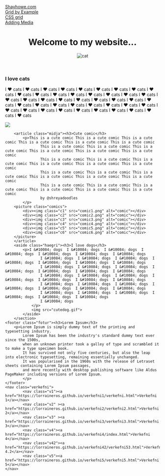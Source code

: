 <!DOCTYPE html>
<html>
<head>
    <title>Verkefni 6</title>
    <meta name="viewport" content="width=device-width, initial-scale=1">
    <link rel="stylesheet" type="text/css" media="screen" href="verkefni6.css" />
    <link rel="stylesheet" href="normalize.css">
</head>
<body>
    <nav class="topnav">
            <nav class="hl1"><a href="http://learn.shayhowe.com/">Shayhowe.com</a></nav>
            <nav class="hl2" ><a href="https://gridbyexample.com/">Grid by Example</a></nav>
            <nav class="hl3" ><a href="https://scrimba.com/g/gR8PTE">CSS grid</a></nav>
            <nav class="hl4"><a href="http://learn.shayhowe.com/html-css/adding-media/ ">Adding Media</a></nav>
        </nav>
    <header>
        <h1>Welcome to my website...</h1>
        <picture>
                <img src="beautifulcat.png" alt="cat">
            </picture>
    </header>
    <section class="content">
        <aside class="vinstri"><h3>I love cats</h3>
                <p>I &#10084; cats I &#10084; cats I &#10084; cats I &#10084; cats I &#10084; cats I &#10084; cats I &#10084; cats 
                        I &#10084; cats I &#10084; cats I &#10084; cats I &#10084; cats I &#10084; cats I &#10084; cats I &#10084; cats 
                        I &#10084; cats I &#10084; cats I &#10084; cats I &#10084; cats I &#10084; cats I &#10084; cats I &#10084; cats 
                        I &#10084; cats I &#10084; cats I &#10084; cats I &#10084; cats I &#10084; cats I &#10084; cats I &#10084; cats 
                        I &#10084; cats I &#10084; cats I &#10084; cats I &#10084; cats I &#10084; cats I &#10084; cats I &#10084; cats 
                        I &#10084; cats I &#10084; cats I &#10084; cats I &#10084; cats I &#10084; cats I &#10084; cats I &#10084; cats 
                        I &#10084; cats I &#10084; cats 
                        </p>
                <img src="funnycatface.gif">
            </aside>
        
        <article class="midja"><h3>Cute comic</h3>
            <p>This is a cute comic This is a cute comic This is a cute comic This is a cute comic This is a cute comic This is a cute comic 
                    This is a cute comic This is a cute comic This is a cute comic This is a cute comic This is a cute comic This is a cute comic 
                    This is a cute comic This is a cute comic This is a cute comic This is a cute comic This is a cute comic This is a cute comic 
                    This is a cute comic This is a cute comic This is a cute comic This is a cute comic This is a cute comic This is a cute comic 
                    This is a cute comic This is a cute comic This is a cute comic This is a cute comic This is a cute comic This is a cute comic 
                    by @shreyadoodles
            </p>
        <picture class="comics">
            <div><img class="c1" src="comic1.png" alt="comic"></div>
            <div><img class="c2" src="comic2.png" alt="comic"></div>
            <div><img class="c3" src="comic3.png" alt="comic"></div>
            <div><img class="c4" src="comic4.png" alt="comic"></div>
            <div><img class="c5" src="comic5.png" alt="comic"></div>
            <div><img class="c6" src="comic6.png" alt="comic"></div>
        </picture>
        </article>
        <aside class="haegri"><h3>I love dogs</h3>
            <p>I &#10084; dogs  I &#10084; dogs  I &#10084; dogs  I &#10084; dogs  I &#10084; dogs  I &#10084; dogs  I &#10084; dogs  
                    I &#10084; dogs  I &#10084; dogs  I &#10084; dogs  I &#10084; dogs  I &#10084; dogs  I &#10084; dogs  I &#10084; dogs  
                    I &#10084; dogs  I &#10084; dogs  I &#10084; dogs  I &#10084; dogs  I &#10084; dogs  I &#10084; dogs  I &#10084; dogs  
                    I &#10084; dogs  I &#10084; dogs  I &#10084; dogs  I &#10084; dogs  I &#10084; dogs  I &#10084; dogs  I &#10084; dogs  
                    I &#10084; dogs  I &#10084; dogs  I &#10084; dogs  I &#10084; dogs  I &#10084; dogs  I &#10084; dogs  I &#10084; dogs  
                    I &#10084; dogs  I &#10084; dogs  I &#10084; dogs  I &#10084; dogs  I &#10084; dogs  I &#10084; dogs
                    I &#10084; dogs
                </p>
                <img src="cutedog.gif">
            </aside>
        </section>
    <footer class="fotur"><h3>Lorem Ipsum</h3>
        <p>Lorem Ipsum is simply dummy text of the printing and typesetting industry. 
            Lorem Ipsum has been the industry's standard dummy text ever since the 1500s, 
            when an unknown printer took a galley of type and scrambled it to make a type specimen book. 
            It has survived not only five centuries, but also the leap into electronic typesetting, remaining essentially unchanged. 
            It was popularised in the 1960s with the release of Letraset sheets containing Lorem Ipsum passages, 
            and more recently with desktop publishing software like Aldus PageMaker including versions of Lorem Ipsum.
            </p>
    </footer>
    <nav class="verkefni">
            <nav class="v1"><a href="https://lorraineros.github.io/verkefni1/verkefni.html">Verkefni 1</a></nav>
            <nav class="v2" ><a href="https://lorraineros.github.io/verkefni2/verkefni2.html">Verkefni 2</a></nav>
            <nav class="v3" ><a href="https://lorraineros.github.io/verkefni3/verkefni3.html">Verkefni 3</a></nav>
            <nav class="v4"><a href="https://lorraineros.github.io/verkefni4/index.html">Verkefni 4</a></nav>
            <nav class="v42"><a href="https://lorraineros.github.io/verkefni42/verkefni53.html">Verkefni 4.2</a></nav>
            <nav class="v5"><a href="https://lorraineros.github.io/verkefni5/verkefni5.html">Verkefni 5</a></nav>
    </nav>
        
</body>
</html>
